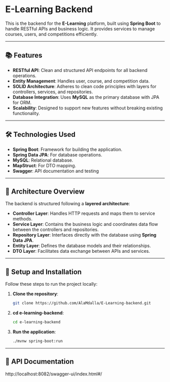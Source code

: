# E-Learning Backend

This is the backend for the **E-Learning** platform, built using **Spring Boot** to handle RESTful APIs and business logic. It provides services to manage courses, users, and competitions efficiently.

---

## 📚 Features

- **RESTful API**: Clean and structured API endpoints for all backend operations.
- **Entity Management**: Handles user, course, and competition data.
- **SOLID Architecture**: Adheres to clean code principles with layers for controllers, services, and repositories.
- **Database Integration**: Uses **MySQL** as the primary database with JPA for ORM.
- **Scalability**: Designed to support new features without breaking existing functionality.

---

## 🛠️ Technologies Used

- **Spring Boot**: Framework for building the application.
- **Spring Data JPA**: For database operations.
- **MySQL**: Relational database.
- **MapStruct**: For DTO mapping.
- **Swagger**: API documentation and testing

---

## 📂 Architecture Overview

The backend is structured following a **layered architecture**:

- **Controller Layer**: Handles HTTP requests and maps them to service methods.
- **Service Layer**: Contains the business logic and coordinates data flow between the controllers and repositories.
- **Repository Layer**: Interfaces directly with the database using **Spring Data JPA**.
- **Entity Layer**: Defines the database models and their relationships.
- **DTO Layer**: Facilitates data exchange between APIs and services.

---

## 🚀 Setup and Installation

Follow these steps to run the project locally:

1. **Clone the repository**:
   ```bash
   git clone https://github.com/AlaMdalla/E-Learning-backend.git

2. **cd e-learning-backend**:
    ```bash
   cd e-learning-backend
   
3. **Run the application**:
    ```bash
   ./mvnw spring-boot:run


---

## 📖 API Documentation
http://localhost:8082/swagger-ui/index.html#/



